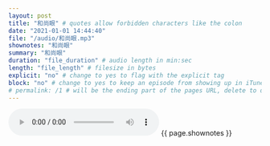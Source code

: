```yaml
---
layout: post
title: "和尚眼" # quotes allow forbidden characters like the colon
date: "2021-01-01 14:44:40"
file: "/audio/和尚眼.mp3"
shownotes: "和尚眼"
summary: "和尚眼"
duration: "file_duration" # audio length in min:sec
length: "file_length" # filesize in bytes
explicit: "no" # change to yes to flag with the explicit tag
block: "no" # change to yes to keep an episode from showing up in iTunes
# permalink: /1 # will be the ending part of the pages URL, delete to default to the title
---
```


<audio controls>
<source src="{{site.url}}{{site.baseurl}}{{ page.file }}" type="audio/x-mp3">
Your browser does not support the audio element.
</audio>
{{ page.shownotes }}
